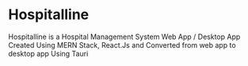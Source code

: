# Hospitalline
Hospitalline is a Hospital Management System Web App / Desktop App Created Using MERN Stack, React.Js and Converted from web app to desktop app Using Tauri
